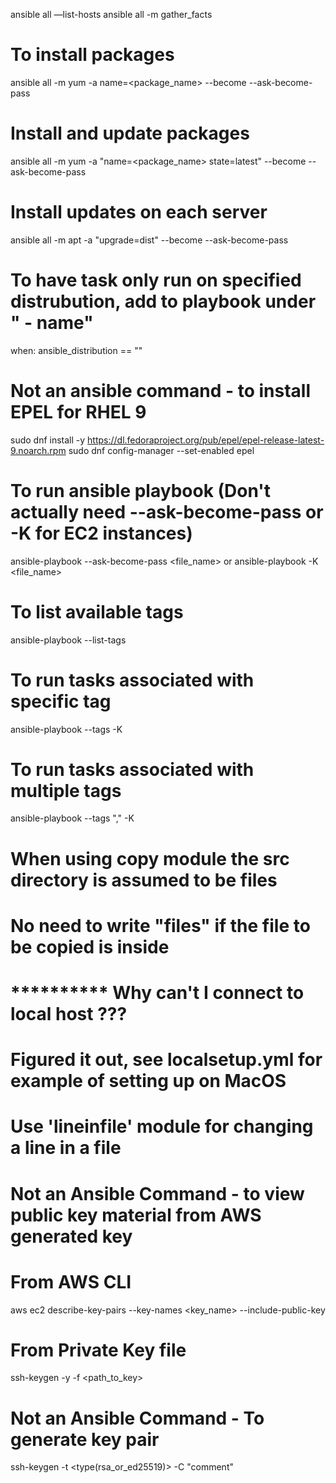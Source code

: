 ansible all —list-hosts
ansible all -m gather_facts

# To install packages
ansible all -m yum -a name=<package_name> --become --ask-become-pass

# Install and update packages
ansible all -m yum -a "name=<package_name> state=latest" --become --ask-become-pass

# Install updates on each server
ansible all -m apt -a "upgrade=dist" --become --ask-become-pass

# To have task only run on specified distrubution, add to playbook under " - name"
when: ansible_distribution == "<distro>"

# Not an ansible command - to install EPEL for RHEL 9
sudo dnf install -y https://dl.fedoraproject.org/pub/epel/epel-release-latest-9.noarch.rpm
sudo dnf config-manager --set-enabled epel

# To run ansible playbook (Don't actually need --ask-become-pass or -K for EC2 instances)
ansible-playbook --ask-become-pass <file_name>     or
ansible-playbook -K <file_name>

# To list available tags
ansible-playbook --list-tags <file>

# To run tasks associated with specific tag
ansible-playbook --tags <tags> -K <file>

# To run tasks associated with multiple tags
ansible-playbook --tags "<tag>,<tag>" -K <file>

# When using copy module the src directory is assumed to be files
# No need to write "files" if the file to be copied is inside

# ********** Why can't I connect to local host ??? ####################
# Figured it out, see localsetup.yml for example of setting up on MacOS

# Use 'lineinfile' module for changing a line in a file

# Not an Ansible Command - to view public key material from AWS generated key
# From AWS CLI
aws ec2 describe-key-pairs --key-names <key_name> --include-public-key 

# From Private Key file
ssh-keygen -y -f <path_to_key>

# Not an Ansible Command - To generate key pair
ssh-keygen -t <type(rsa_or_ed25519)> -C "comment" 